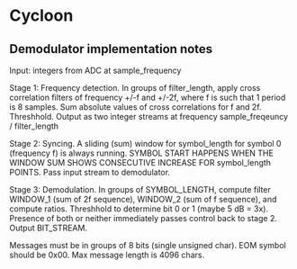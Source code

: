 # Cycloon


## Demodulator implementation notes

Input: integers from ADC at sample_frequency

Stage 1: Frequency detection. In groups of filter_length, apply cross correlation filters of frequency +/-f and +/-2f, where f is such that 1 period is 8 samples. Sum absolute values of cross correlations for f and 2f. Threshhold. Output as two integer streams at frequency sample_freqeuncy / filter_length

Stage 2: Syncing. A sliding (sum) window for symbol_length for symbol 0 (frequency f) is always running. SYMBOL START HAPPENS WHEN THE WINDOW SUM SHOWS CONSECUTIVE INCREASE FOR symbol_length POINTS. Pass input stream to demodulator.

Stage 3: Demodulation. In groups of SYMBOL_LENGTH, compute filter WINDOW_1 (sum of 2f sequence), WINDOW_2 (sum of f sequence), and compute ratios. Threshhold to determine bit 0 or 1 (maybe 5 dB = 3x). Presence of both or neither immediately passes control back to stage 2. Output BIT_STREAM.

Messages must be in groups of 8 bits (single unsigned char). EOM symbol should be 0x00. Max message length is 4096 chars.
